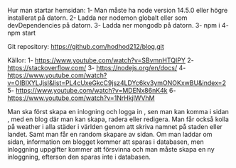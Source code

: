Hur man startar hemsidan:
1- Man måste ha node version 14.5.0 eller högre installerat på datorn.
2- Ladda ner nodemon globalt eller som devDependencies på datorn.
3- Ladda ner mongodb på datorn.
3- npm i
4- npm start

Git repository: https://github.com/hodhod212/blog.git

Källor:
1- https://www.youtube.com/watch?v=SBvmnHTQIPY
2- https://stackoverflow.com/
3- https://nodejs.org/en/docs/
4- https://www.youtube.com/watch?v=OIBIXYLJjsI&list=PL4cUxeGkcC9jsz4LDYc6kv3ymONOKxwBU&index=2
5- https://www.youtube.com/watch?v=MDENx86nK4k
6- https://www.youtube.com/watch?v=1NrHkjlWVhM

Man ska först skapa en inlogning och logga in , sen man kan komma i sidan , med en blog där man kan skapa, radera eller redigera. Man får också kolla på weather i alla städer i världen genom att skriva namnet på staden eller landet. Samt man får en random skapare av sidan.
Om man laddar om sidan, information om blogget kommer att sparas i databasen, men inloggning uppgifter kommer att försvinna och man måste skapa en ny inloggning, efterson den sparas inte i databasen.
